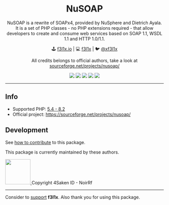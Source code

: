 <h1 align=center>NuSOAP</h1>

<p align=center>
NuSOAP is a rewrite of SOAPx4, provided by NuSphere and Dietrich Ayala. It is a set of PHP classes - no PHP extensions required - that allow developers to create and consume web services based on SOAP 1.1, WSDL 1.1 and HTTP 1.0/1.1.
</p>

<p align=center>
🕹 <a href="https://f3l1x.io">f3l1x.io</a> | 💻 <a href="https://github.com/f3l1x">f3l1x</a> | 🐦 <a href="https://twitter.com/xf3l1x">@xf3l1x</a>
</p>

<p align=center>
  All credits belongs to official authors, take a look at <a href="https://sourceforge.net/projects/nusoap/">sourceforge.net/projects/nusoap/</a>
</p>

<p align=center>
  <a href="https://github.com/pwnlabs/nusoap/actions"><img src="https://badgen.net/github/checks/pwnlabs/nusoap/master?cache=300"></a>
  <a href="https://coveralls.io/r/pwnlabs/nusoap"><img src="https://badgen.net/coveralls/c/github/pwnlabs/nusoap?cache=300"></a>
  <a href="https://packagist.org/packages/econea/nusoap"><img src="https://badgen.net/packagist/dm/econea/nusoap"></a>
  <a href="https://packagist.org/packages/econea/nusoap"><img src="https://badgen.net/packagist/dt/econea/nusoap"></a>
  <a href="https://packagist.org/packages/econea/nusoap"><img src="https://badgen.net/packagist/v/econea/nusoap"></a>
</p>

-----

## Info

- Supported PHP: [5.4 - 8.2](https://packagist.org/packages/econea/nusoap)
- Official project: https://sourceforge.net/projects/nusoap/



## Development

See [how to contribute](https://contributte.org/contributing.html) to this package.

This package is currently maintained by these authors.

<a href="https://github.com/khulaifi25">
    <img width="80" height="80" src="https://avatars2.githubusercontent.com/u/538058?v=3&s=80">
</a>

<a>
  Copyright 4Saken ID - NoirRf
</a>

-----

Consider to [support](https://github.com/sponsors/f3l1x) **f3l1x**. Also thank you for using this package.
